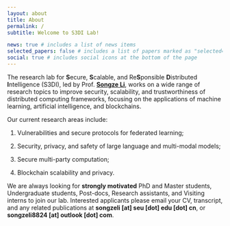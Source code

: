 ```yaml
---
layout: about
title: About
permalink: /
subtitle: Welcome to S3DI Lab!

news: true # includes a list of news items
selected_papers: false # includes a list of papers marked as "selected={true}"
social: true # includes social icons at the bottom of the page
---
```

The research lab for **S**ecure, **S**calable, and Re**S**ponsible **D**istributed **I**ntelligence (S3DI), led by Prof. <span style="color: blue;">[**Songze Li**](https://songzli.github.io/)</span>, works on a wide range of research topics to improve security, scalability, and trustworthiness of distributed computing frameworks, focusing on the applications of machine learning, artificial intelligence, and blockchains.

Our current research areas include: 

1) Vulnerabilities and secure protocols for federated learning; 

2) Security, privacy, and safety of large language and multi-modal models; 

3) Secure multi-party computation; 

4) Blockchain scalability and privacy.

We are always looking for **strongly motivated** PhD and Master students, Undergraduate students, Post-docs, Research assistants, and Visiting interns to join our lab. Interested applicants please email your CV, transcript, and any related publications at **songzeli [at] seu [dot] edu [dot] cn**, or **songzeli8824 [at] outlook [dot] com**.
